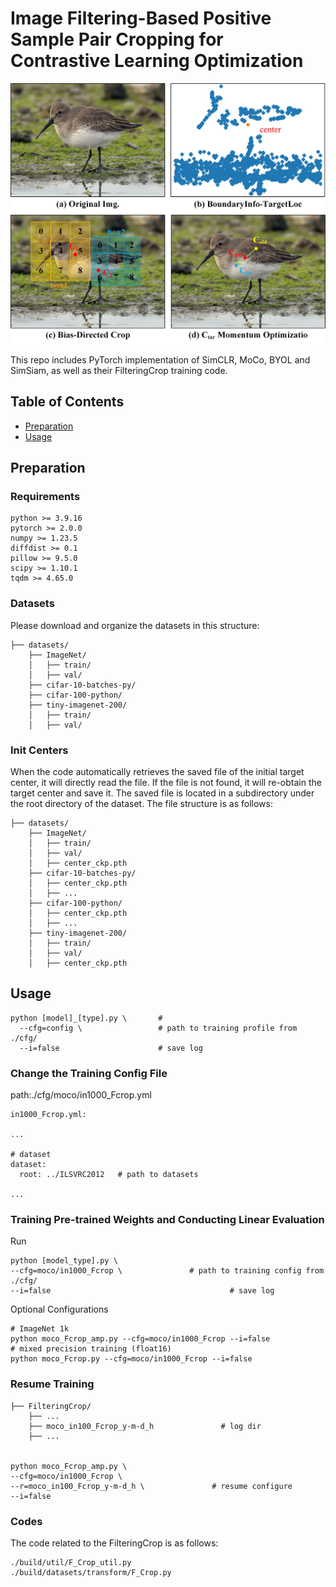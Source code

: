 # Image Filtering-Based Positive Sample Pair Cropping for Contrastive Learning Optimization

[//]: # (![banner]&#40;&#41;)

![badge](pic/github.jpg)

[//]: # (![badge]&#40;&#41;)
[//]: # ([![license]&#40;https://img.shields.io/github/license/:user/:repo.svg&#41;]&#40;LICENSE&#41;)
[//]: # ([![standard-readme compliant]&#40;https://img.shields.io/badge/readme%20style-standard-brightgreen.svg?style=flat-square&#41;]&#40;https://github.com/RichardLitt/standard-readme&#41;)

This repo includes PyTorch implementation of SimCLR, MoCo, BYOL and SimSiam, as well as their FilteringCrop training code.

## Table of Contents

- [Preparation](#Preparation)
- [Usage](#usage)

[//]: # (- [Contributing]&#40;#contributing&#41;)


## Preparation

### Requirements

```
python >= 3.9.16
pytorch >= 2.0.0
numpy >= 1.23.5
diffdist >= 0.1
pillow >= 9.5.0
scipy >= 1.10.1
tqdm >= 4.65.0
```

### Datasets
Please download and organize the datasets in this structure:

```
├── datasets/
    ├── ImageNet/
    │   ├── train/ 
    │   ├── val/
    ├── cifar-10-batches-py/
    ├── cifar-100-python/
    ├── tiny-imagenet-200/
    │   ├── train/
    │   ├── val/
```

### Init Centers
When the code automatically retrieves the saved file of the initial target center, it will directly read the file. If the file is not found, it will re-obtain the target center and save it. The saved file is located in a subdirectory under the root directory of the dataset. The file structure is as follows:

```
├── datasets/
    ├── ImageNet/
    │   ├── train/ 
    │   ├── val/
    │   ├── center_ckp.pth
    ├── cifar-10-batches-py/
    │   ├── center_ckp.pth
    │   ├── ...
    ├── cifar-100-python/
    │   ├── center_ckp.pth
    │   ├── ...
    ├── tiny-imagenet-200/
    │   ├── train/
    │   ├── val/
    │   ├── center_ckp.pth
```



## Usage

```
python [model]_[type].py \       #
  --cfg=config \                 # path to training profile from ./cfg/
  --i=false                      # save log
```
### Change the Training Config File

path:./cfg/moco/in1000_Fcrop.yml
```
in1000_Fcrop.yml:

...

# dataset
dataset:
  root: ../ILSVRC2012   # path to datasets

...
```
### Training Pre-trained Weights and Conducting Linear Evaluation
Run
```
python [model_type].py \            
--cfg=moco/in1000_Fcrop \               # path to training config from ./cfg/
--i=false                                        # save log
```
Optional Configurations
```
# ImageNet 1k
python moco_Fcrop_amp.py --cfg=moco/in1000_Fcrop --i=false               # mixed precision training (float16)
python moco_Fcrop.py --cfg=moco/in1000_Fcrop --i=false
```

### Resume Training

```
├── FilteringCrop/
    ├── ...
    ├── moco_in100_Fcrop_y-m-d_h               # log dir
    ├── ...


python moco_Fcrop_amp.py \
--cfg=moco/in1000_Fcrop \
--r=moco_in100_Fcrop_y-m-d_h \               # resume configure
--i=false
```

### Codes

The code related to the FilteringCrop is as follows: 
```
./build/util/F_Crop_util.py 
./build/datasets/transform/F_Crop.py
```

